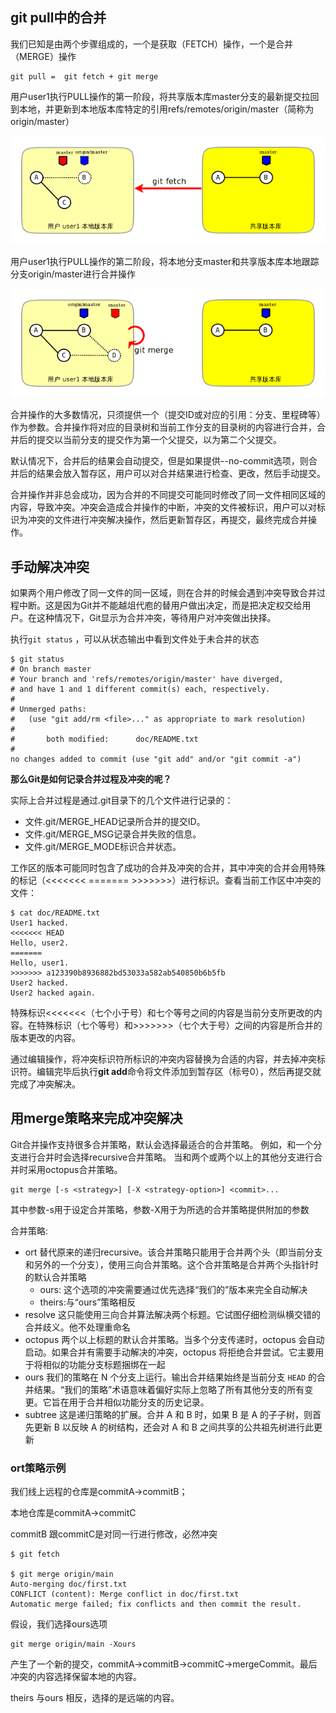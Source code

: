 
## git pull中的合并

我们已知是由两个步骤组成的，一个是获取（FETCH）操作，一个是合并（MERGE）操作

```
git pull =  git fetch + git merge
```

用户user1执行PULL操作的第一阶段，将共享版本库master分支的最新提交拉回到本地，并更新到本地版本库特定的引用refs/remotes/origin/master（简称为origin/master）

![image-1](image/git-merge-pull-2.png)

用户user1执行PULL操作的第二阶段，将本地分支master和共享版本库本地跟踪分支origin/master进行合并操作

![image-2](image/git-merge-pull-3.png)

合并操作的大多数情况，只须提供一个<commit>（提交ID或对应的引用：分支、里程碑等）作为参数。合并操作将<commit>对应的目录树和当前工作分支的目录树的内容进行合并，合并后的提交以当前分支的提交作为第一个父提交，以<commit>为第二个父提交。

默认情况下，合并后的结果会自动提交，但是如果提供--no-commit选项，则合并后的结果会放入暂存区，用户可以对合并结果进行检查、更改，然后手动提交。

合并操作并非总会成功，因为合并的不同提交可能同时修改了同一文件相同区域的内容，导致冲突。冲突会造成合并操作的中断，冲突的文件被标识，用户可以对标识为冲突的文件进行冲突解决操作，然后更新暂存区，再提交，最终完成合并操作。

## 手动解决冲突
如果两个用户修改了同一文件的同一区域，则在合并的时候会遇到冲突导致合并过程中断。这是因为Git并不能越俎代庖的替用户做出决定，而是把决定权交给用户。在这种情况下，Git显示为合并冲突，等待用户对冲突做出抉择。

执行`git status` ，可以从状态输出中看到文件处于未合并的状态
```
$ git status
# On branch master
# Your branch and 'refs/remotes/origin/master' have diverged,
# and have 1 and 1 different commit(s) each, respectively.
#
# Unmerged paths:
#   (use "git add/rm <file>..." as appropriate to mark resolution)
#
#       both modified:      doc/README.txt
#
no changes added to commit (use "git add" and/or "git commit -a")
```

**那么Git是如何记录合并过程及冲突的呢？**

实际上合并过程是通过.git目录下的几个文件进行记录的：

-   文件.git/MERGE_HEAD记录所合并的提交ID。
-   文件.git/MERGE_MSG记录合并失败的信息。
-   文件.git/MERGE_MODE标识合并状态。

工作区的版本可能同时包含了成功的合并及冲突的合并，其中冲突的合并会用特殊的标记（<<<<<<< ======= >>>>>>>）进行标识。查看当前工作区中冲突的文件：
```
$ cat doc/README.txt
User1 hacked.
<<<<<<< HEAD
Hello, user2.
=======
Hello, user1.
>>>>>>> a123390b8936882bd53033a582ab540850b6b5fb
User2 hacked.
User2 hacked again.
```
特殊标识<<<<<<<（七个小于号）和七个等号之间的内容是当前分支所更改的内容。在特殊标识（七个等号）和>>>>>>>（七个大于号）之间的内容是所合并的版本更改的内容。

通过编辑操作，将冲突标识符所标识的冲突内容替换为合适的内容，并去掉冲突标识符。编辑完毕后执行**git add**命令将文件添加到暂存区（标号0），然后再提交就完成了冲突解决。

## 用merge策略来完成冲突解决
Git合并操作支持很多合并策略，默认会选择最适合的合并策略。
例如，和一个分支进行合并时会选择recursive合并策略。
当和两个或两个以上的其他分支进行合并时采用octopus合并策略。
```
git merge [-s <strategy>] [-X <strategy-option>] <commit>...
```
其中参数-s用于设定合并策略，参数-X用于为所选的合并策略提供附加的参数

合并策略: 
* ort
    替代原来的递归recursive。该合并策略只能用于合并两个头（即当前分支和另外的一个分支），使用三向合并策略。这个合并策略是合并两个头指针时的默认合并策略
    * ours: 这个选项的冲突需要通过优先选择“我们的”版本来完全自动解决
    * theirs:与“ours”策略相反
* resolve
    这只能使用三向合并算法解决两个标题。它试图仔细检测纵横交错的合并歧义。他不处理重命名
* octopus
	两个以上标题的默认合并策略。当多个分支传递时，octopus 会自动启动。如果合并有需要手动解决的冲突，octopus 将拒绝合并尝试。它主要用于将相似的功能分支标题捆绑在一起
* ours
	我们的策略在 N 个分支上运行。输出合并结果始终是当前分支 `HEAD` 的合并结果。“我们的策略”术语意味着偏好实际上忽略了所有其他分支的所有变更。它旨在用于合并相似功能分支的历史记录。
* subtree
	这是递归策略的扩展。合并 A 和 B 时，如果 B 是 A 的子子树，则首先更新 B 以反映 A 的树结构，还会对 A 和 B 之间共享的公共祖先树进行此更新


### ort策略示例
我们线上远程的仓库是commitA->commitB；

本地仓库是commitA->commitC

commitB 跟commitC是对同一行进行修改，必然冲突
```
$ git fetch

$ git merge origin/main
Auto-merging doc/first.txt
CONFLICT (content): Merge conflict in doc/first.txt
Automatic merge failed; fix conflicts and then commit the result.
```
假设，我们选择ours选项
```
git merge origin/main -Xours
```
产生了一个新的提交，commitA->commitB->commitC->mergeCommit。最后冲突的内容选择保留本地的内容。

theirs 与ours 相反，选择的是远端的内容。



